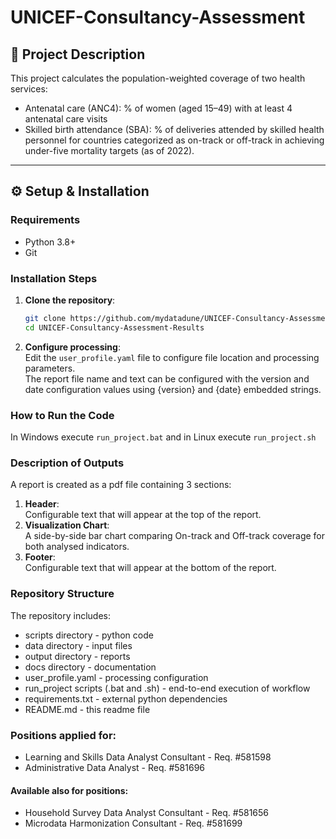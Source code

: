 # UNICEF-Consultancy-Assessment

## 📌 Project Description

This project calculates the population-weighted coverage of two health services:

* Antenatal care (ANC4): % of women (aged 15–49) with at least 4 antenatal care visits
* Skilled birth attendance (SBA): % of deliveries attended by skilled health personnel
for countries categorized as on-track or off-track in achieving under-five mortality targets (as of 2022).
---

## ⚙️ Setup & Installation

### Requirements

- Python 3.8+
- Git

### Installation Steps

1. **Clone the repository**:
   ```bash
   git clone https://github.com/mydatadune/UNICEF-Consultancy-Assessment-Results.git
   cd UNICEF-Consultancy-Assessment-Results
2. **Configure processing**:  
Edit the `user_profile.yaml` file to configure file location and processing parameters.  
The report file name and text can be configured with the version and date configuration values using {version} and {date} embedded strings.
### How to Run the Code

In Windows execute `run_project.bat` and in Linux execute `run_project.sh`

### Description of Outputs
A report is created as a pdf file containing 3 sections:
1. **Header**:  
Configurable text that will appear at the top of the report.
2. **Visualization Chart**:  
A side-by-side bar chart comparing On-track and Off-track coverage for both analysed indicators.
3. **Footer**:  
Configurable text that will appear at the bottom of the report.

### Repository Structure

The repository includes:
* scripts directory - python code
* data directory - input files
* output directory - reports
* docs directory - documentation
* user_profile.yaml - processing configuration
* run_project scripts (.bat and .sh) - end-to-end execution of workflow
* requirements.txt - external python dependencies
* README.md - this readme file

### Positions applied for:
* Learning and Skills Data Analyst Consultant - Req. \#581598
* Administrative Data Analyst - Req. \#581696

#### Available also for positions:
* Household Survey Data Analyst Consultant - Req. \#581656
* Microdata Harmonization Consultant - Req. \#581699
